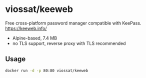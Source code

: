# viossat/keeweb

Free cross-platform password manager compatible with KeePass.
https://keeweb.info/

- Alpine-based, 7.4 MB
- no TLS support, reverse proxy with TLS recommended

## Usage

```bash
docker run -d -p 80:80 viossat/keeweb
```
